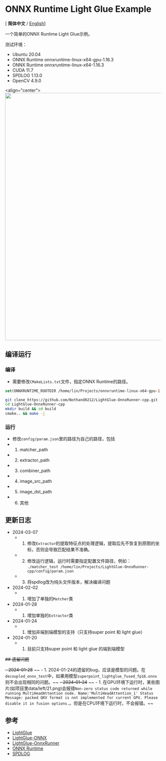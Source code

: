 # ONNX Runtime Light Glue Example

[ **简体中文**  /  [English](doc/README-en.md)]

一个简单的ONNX Runtime Light Glue示例。

测试环境：

- Ubuntu 20.04
- ONNX Runtime onnxruntime-linux-x64-gpu-1.16.3
- ONNX Runtime onnxruntime-linux-x64-1.16.3
- CUDA 11.7
- SPDLOG 1.13.0
- OpenCV 4.9.0

<!-- ![结果](doc/Matches_screenshot_20.01.2024.png) -->

<align="center">
<img src="doc/superpoint-lightglue.gif" width="800">
</align>

## 编译运行

### 编译

- 需要修改`CMakeLists.txt`文件，指定ONNX Runtime的路径。

```cmake
set(ONNXRUNTIME_ROOTDIR /home/lin/Projects/onnxruntime-linux-x64-gpu-1.16.3)
```

```sh
git clone https://github.com/Nothand0212/LightGlue-OnnxRunner-cpp.git
cd LightGlue-OnnxRunner-cpp
mkdir build && cd build
cmake.. && make -j
```

### 运行

- 修改`config/param.json`里的路径为自己的路径，包括
- 1. matcher_path
- 2. extractor_path
- 3. combiner_path
- 4. image_src_path
- 5. image_dst_path
- 6. 其他

## 更新日志

- 2024-03-07
  - 1. 修改`Extractor`的提取特征点的处理逻辑，提取后先不恢复到原图的坐标，否则会导致匹配结果不准确。
  - 2. 修改运行逻辑，运行时需要指定配置文件路径，例如： `./matcher_test /home/lin/Projects/LightGlue-OnnxRunner-cpp/config/param.json`
  - 3. 将spdlog改为纯头文件版本，解决编译问题
- 2024-02-02
  - 1. 增加了单独的`Matcher`类
- 2024-01-28
  - 1. 增加单独的`Extractor`类
- 2024-01-24
  - 1. 增加非端到端模型的支持（只支持super point 和 light glue）
- 2024-01-20
  - 1. 目前只支持super point 和 light glue 的端到端模型

~~## 遗留问题~~

~~- 2024-01-28~~
~~  - 1. 2024-01-24的遗留的bug，应该是模型的问题。在`decoupled_onnx_test`中，如果用模型`superpoint_lightglue_fused_fp16.onnx`则不会出现相同的问题。~~
~~- 2024-01-24~~
~~  - 1. 在GPU环境下运行时，某些图片(如项目里data/left/21.png)会报错`Non-zero status code returned while running MultiHeadAttention node. Name:'MultiHeadAttention_1' Status Message: packed QKV format is not implemented for current GPU. Please disable it in fusion options.`。但是在CPU环境下运行时，不会报错。~~

## 参考

- [LightGlue](https://github.com/cvg/LightGlue)
- [LightGlue-ONNX](https://github.com/fabio-sim/LightGlue-ONNX)
- [LightGlue-OnnxRunner](https://github.com/OroChippw/LightGlue-OnnxRunner)
- [ONNX Runtime](https://github.com/microsoft/onnxruntime)
- [SPDLOG](https://github.com/gabime/spdlog)
